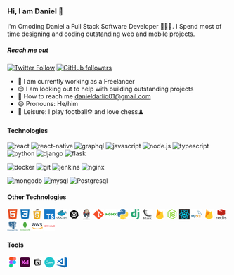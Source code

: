 ### Hi, I am Daniel 👋
I'm Omoding Daniel a Full Stack Software Developer 👨🏼‍💻. I Spend most of time designing and coding  outstanding web and mobile projects.

##### Reach me out
[![Twitter Follow](https://img.shields.io/twitter/follow/iam_darlio?label=%40iam_darlio&style=social)](https://twitter.com/intent/follow?screen_name=iam_darlio)
[![GitHub followers](https://img.shields.io/github/followers/Darlio88?label=darlio&style=social)](https://img.shields.io/github/followers/Darlio88?label=darlio&style=social)
  
  * 🦾 I am currently working as a Freelancer
  * 😊 I am looking out to help with building outstanding projects
  * 🤝 How to reach me [danieldarlio01@gmail.com](mailto:danieldarlio01@gmail.com)
  * 😄 Pronouns: He/him
  * 🥳 Leisure: I play football⚽ and love chess♟️



#### Technologies
![react](https://img.shields.io/static/v1?label=&message=REACT&color=blue) ![react-native](https://img.shields.io/static/v1?label=&message=REACT-NATIVE&color=blue) ![graphql](https://img.shields.io/static/v1?label=&message=GRAPHQL&color=pink) ![javascript](https://img.shields.io/static/v1?label=&message=JAVASCRIPT&color=yellow) ![node.js](https://img.shields.io/static/v1?label=&message=NODEJS&color=success) ![typescript](https://img.shields.io/static/v1?label=&message=TYPESCRIPT&color=informational) ![python](https://img.shields.io/static/v1?label=&message=PYTHON&color=red) ![django](https://img.shields.io/static/v1?label=&message=DJANGO&color=critical) ![flask](https://img.shields.io/static/v1?label=&message=FLASK&color=important)

![docker](https://img.shields.io/static/v1?label=&message=DOCKER&color=blue) ![git](https://img.shields.io/static/v1?label=&message=GIT&color=inactive) ![jenkins](https://img.shields.io/static/v1?label=&message=JENKINS&color=blueviolet) ![nginx](https://img.shields.io/static/v1?label=&message=NGINX&color=success)

 ![mongodb](https://img.shields.io/static/v1?label=&message=MONGODB&color=brightgreen) ![mysql](https://img.shields.io/static/v1?label=&message=MySQLX&color=orange) ![Postgresql](https://img.shields.io/static/v1?label=&message=POSTGRESQL&color=yellowgreen)

#### Other Technologies

![html](./assets/html.png) ![css3](./assets/css3.png) ![javascript](./assets/javascript.png) ![typescript](./assets/typescript.png) ![docker](./assets/docker.png) ![kubernetes](./assets/kubernetes.png) ![jenkins](./assets/jenkins.png) ![git](./assets/git.png) ![nginx](./assets/nginx.png) ![python](./assets/python.png) ![django](./assets/django.png) ![flask](./assets/flask.png) ![firebase](./assets/firebase.png) ![node-js](./assets/node-js.png) ![react](./assets/react.png) ![mysql](./assets/mysql.png) ![firebase](./assets/firebase.png) ![redis](./assets/redis.png) ![postgresql](./assets/postgresql.png) ![mongodb](./assets/mongodb.png) ![aws](./assets/aws.png) ![oracle](./assets/oracle.png) 

#### Tools
![figma](./assets/figma.png) ![adobe-xd](./assets/adobe-xd.png) ![notion](./assets/notion.png) ![canva](./assets/canva.png) ![visual-studio-code](./assets/visual-studio-code.png)
